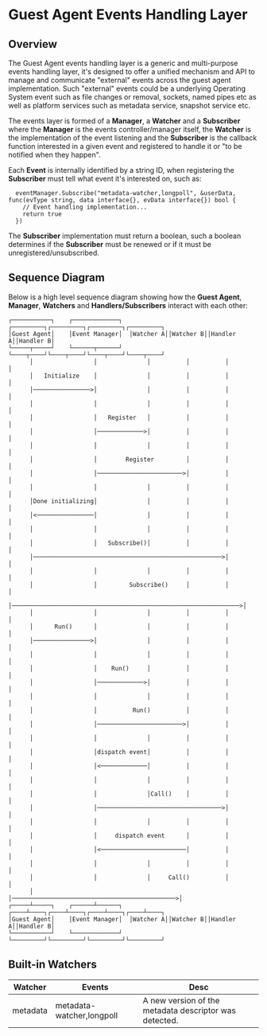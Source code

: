 # Guest Agent Events Handling Layer
## Overview
The Guest Agent events handling layer is a generic and multi-purpose events handling layer, it's designed to offer a unified mechanism and API to manage and communicate "external" events across the guest agent implementation. Such "external" events could be a underlying Operating System event such as file changes or removal, sockets, named pipes etc as well as platform services such as metadata service, snapshot service etc.

The events layer is formed of a **Manager**, a **Watcher** and a **Subscriber** where the **Manager** is the events controller/manager itself, the **Watcher** is the implementation of the event listening and the **Subscriber** is the callback function interested in a given event and registered to handle it or "to be notified when they happen".

Each **Event** is internally identified by a string ID, when registering the **Subscriber** must tell what event it's interested on, such as:

```golang
  eventManager.Subscribe("metadata-watcher,longpoll", &userData, func(evType string, data interface{}, evData interface{}) bool {
	// Event handling implementation...
    return true
  })
```

The **Subscriber** implementation must return a boolean, such a boolean determines if the **Subscriber** must be renewed or if it must be unregistered/unsubscribed.

## Sequence Diagram
Below is a high level sequence diagram showing how the **Guest Agent**, **Manager**, **Watchers** and **Handlers/Subscribers** interact with each other:

```
┌───────────┐    ┌─────────────┐  ┌─────────┐┌─────────┐┌─────────┐┌─────────┐
│Guest Agent│    │Event Manager│  │Watcher A││Watcher B││Handler A││Handler B│
└─────┬─────┘    └──────┬──────┘  └────┬────┘└────┬────┘└────┬────┘└────┬────┘
      │                 │              │          │          │          │
      │   Initialize    │              │          │          │          │
      │────────────────>│              │          │          │          │
      │                 │              │          │          │          │
      │                 │   Register   │          │          │          │
      │                 │─────────────>│          │          │          │
      │                 │              │          │          │          │
      │                 │        Register         │          │          │
      │                 │────────────────────────>│          │          │
      │                 │              │          │          │          │
      │Done initializing│              │          │          │          │
      │<────────────────│              │          │          │          │
      │                 │              │          │          │          │
      │                 │   Subscribe()│          │          │          │
      │─────────────────────────────────────────────────────>│          │
      │                 │              │          │          │          │
      │                 │         Subscribe()     │          │          │
      │────────────────────────────────────────────────────────────────>│
      │                 │              │          │          │          │
      │      Run()      │              │          │          │          │
      │────────────────>│              │          │          │          │
      │                 │              │          │          │          │
      │                 │    Run()     │          │          │          │
      │                 │─────────────>│          │          │          │
      │                 │              │          │          │          │
      │                 │          Run()          │          │          │
      │                 │────────────────────────>│          │          │
      │                 │              │          │          │          │
      │                 │dispatch event│          │          │          │
      │                 │<─────────────│          │          │          │
      │                 │              │          │          │          │
      │                 │              │Call()    │          │          │
      │                 │───────────────────────────────────>│          │
      │                 │              │          │          │          │
      │                 │     dispatch event      │          │          │
      │                 │<────────────────────────│          │          │
      │                 │              │          │          │          │
      │                 │              │     Call()          │          │
      │                 │──────────────────────────────────────────────>│
┌─────┴─────┐    ┌──────┴──────┐  ┌────┴────┐┌────┴────┐┌────┴────┐┌────┴────┐
│Guest Agent│    │Event Manager│  │Watcher A││Watcher B││Handler A││Handler B│
└───────────┘    └─────────────┘  └─────────┘└─────────┘└─────────┘└─────────┘

```

## Built-in Watchers

|Watcher|Events|Desc|
|-------|------|----|
|metadata|metadata-watcher,longpoll|A new version of the metadata descriptor was detected.|
